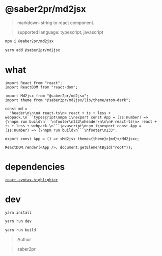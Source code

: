 # @saber2pr/md2jsx

> markdown-string to react component.

> supported language: typescript, javascript

```bash
npm i @saber2pr/md2jsx

yarn add @saber2pr/md2jsx
```

# what

````tsx
import React from "react";
import ReactDOM from "react-dom";

import Md2jsx from "@saber2pr/md2jsx";
import theme from "@saber2pr/md2jsx/lib/theme/atom-dark";

const md =
  "header\n\n\n# react-ts\n> react + ts + less + webpack.\n```typescript\nnpm i\nexport const App = (ss:number) => {\nnpm run build\n```\nfooter\n233\nheader\n\n\n# react-ts\n> react + ts + less + webpack.\n```javascript\nnpm i\nexport const App = (ss:number) => {\nnpm run build\n```\nfooter\n233";

export const App = () => <Md2jsx theme={theme}>{md}</Md2jsx>;

ReactDOM.render(<App />, document.getElementById("root"));
````

# dependencies

[`react-syntax-highlighter`](https://github.com/conorhastings/react-syntax-highlighter)

# dev

```bash
yarn install

yarn run dev

yarn run build
```

> Author

> saber2pr

